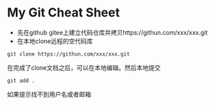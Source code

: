 # My Git Cheat Sheet
* 先在github gitee上建立代码仓库并拷贝https://githun.com/xxx/xxx.git
* 在本地clone远程的空代码库
```
git clone https://githun.com/xxx/xxx.git
```

在完成了clone文档之后，可以在本地编辑。然后本地提交

```
git add .
```
如果提示找不到用户名或者邮箱
